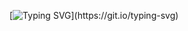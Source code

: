 [![Typing SVG](https://readme-typing-svg.demolab.com?font=Fira+Code&weight=900&pause=1000&color=2600F7&width=435&lines=Hello+i'm+Michael+_)](https://git.io/typing-svg)

